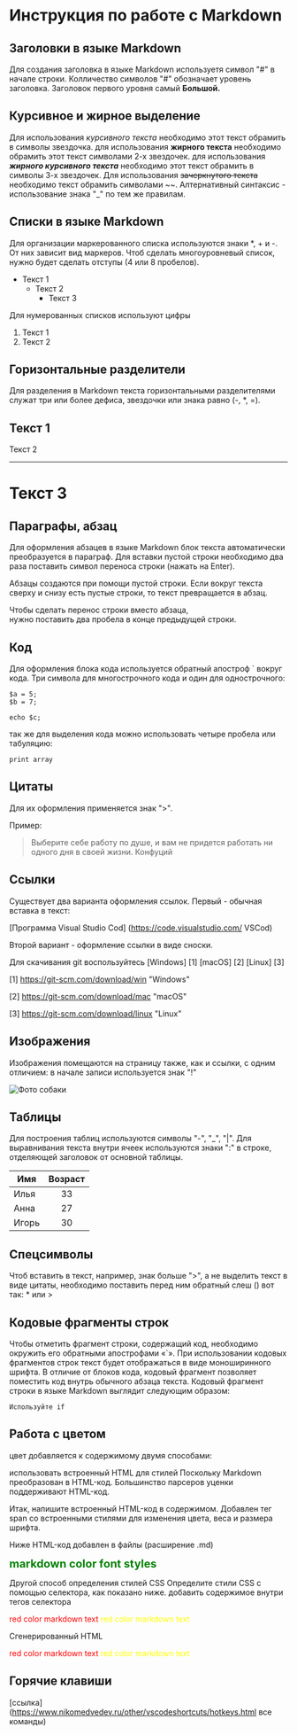 # Инструкция по работе с Markdown

## Заголовки в языке Markdown
Для создания заголовка в языке Markdown используетя символ "#" в начале строки. Колличество символов "#" обозначает уровень заголовка. Заголовок первого уровня самый **Большой.**

## Курсивное и жирное выделение
Для использования *курсивного текста* необходимо этот текст обрамить в символы звездочка. для использования **жирного текста** необходимо обрамить этот текст символами 2-х звездочек. для использования ***жирного курсивного текста*** необходимо этот текст обрамить в символы 3-х звездочек. Для использования ~~зачеркнутого текста~~ необходимо текст обрамить символами ~~. Алтернативный синтаксис - использование знака "_" по тем же правилам.

## Списки в языке Markdown
Для организации маркерованного списка используются знаки *, + и -. От них зависит вид маркеров. Чтоб сделать многоуровневый список, нужно будет сделать отступы (4 или 8 пробелов).
* Текст 1
    - Текст 2
        + Текст 3
        
Для нумерованных списков используют цифры
1. Текст 1
2. Текст 2

## Горизонтальные разделители
Для разделения в Markdown текста горизонтальными разделителями служат три или более дефиса, звездочки или знака равно (-, *, =).

Текст 1
-------------
Текст 2
*********
Текст 3
====

## Параграфы, абзац
Для оформления абзацев в языке Markdown блок текста автоматически преобразуется в параграф. Для вставки пустой строки необходимо два раза поставить символ переноса строки (нажать на Enter).

Абзацы создаются при помощи пустой строки. Если вокруг текста сверху и снизу есть пустые строки, то текст превращается в абзац.

Чтобы сделать перенос строки вместо абзаца,  
нужно поставить два пробела в конце предыдущей строки.

## Код
Для оформления блока кода используется обратный апостроф ` вокруг кода. Три символа для многострочного кода и один для однострочного:
```
$a = 5;
$b = 7;
```

`echo $c;`

так же для выделения кода можно использовать четыре пробела или табуляцию:

    print array

## Цитаты
Для их оформления применяется знак ">". 

Пример:

> Выберите себе работу по душе, и вам не придется работать ни одного дня в своей жизни. Конфуций

## Ссылки
Существует два варианта оформления ссылок. 
Первый - обычная вставка в текст:

[Программа Visual Studio Cod] (https://code.visualstudio.com/ VSCod)

Второй вариант - оформление ссылки в виде сноски.

Для скачивания git воспользуйтесь [Windows] [1] [macOS] [2] [Linux] [3]

[1] https://git-scm.com/download/win "Windows"

[2] https://git-scm.com/download/mac "macOS"

[3] https://git-scm.com/download/linux "Linux"

## Изображения
Изображения помещаются на страницу также, как и ссылки, с одним отличием: в начале записи используется знак "!"

![Фото собаки](media-share.jpg)

## Таблицы
Для построения таблиц используются символы "-", "_", "|". Для выравнивания текста внутри ячеек используются знаки ":" в строке, отделяющей заголовок от основной таблицы.

  Имя   |  Возраст
--------|:---------:
Илья    | 33
Анна    | 27
Игорь   | 30

## Спецсимволы
Чтоб вставить в текст, например, знак больше ">", а не выделить текст в виде цитаты, необходимо поставить перед ним обратный слеш (\) вот так: \* или \>

## Кодовые фрагменты строк
Чтобы отметить фрагмент строки, содержащий код, необходимо окружить его обратными апострофами «`». При использовании кодовых фрагментов строк текст будет отображаться в виде моноширинного шрифта. В отличие от блоков кода, кодовый фрагмент позволяет поместить код внутрь обычного абзаца текста. Кодовый фрагмент строки в языке Markdown выглядит следующим образом:

`Используйте if`

## Работа с цветом
цвет добавляется к содержимому двумя способами:

использовать встроенный HTML для стилей
Поскольку Markdown преобразован в HTML-код. Большинство парсеров уценки поддерживают HTML-код.

Итак, напишите встроенный HTML-код в содержимом. Добавлен тег span со встроенными стилями для изменения цвета, веса и размера шрифта.

Ниже HTML-код добавлен в файлы (расширение .md)

<span style="color:green;font-weight:700;font-size:20px">
    markdown color font styles
</span>

Другой способ определения стилей CSS
Определите стили CSS с помощью селектора, как показано ниже.
добавить содержимое внутри тегов селектора
<style>
red { color: red }
yellow { color: yellow }
</style>

<red> red color markdown text</red>
<yellow> red color markdown text</yellow>

Сгенерированный HTML
<p><red> red color markdown text</red>
<yellow> red color markdown text</yellow></p>



## Горячие клавиши
[ссылка] (https://www.nikomedvedev.ru/other/vscodeshortcuts/hotkeys.html все команды)



